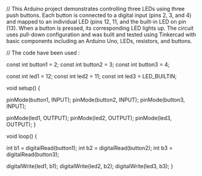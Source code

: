 // This Arduino project demonstrates controlling three LEDs using three push buttons. Each button is connected to a digital input (pins 2, 3, and 4) and mapped to an individual LED (pins 12, 11, and the built-in LED on pin (13). When a button is pressed, its corresponding LED lights up. The circuit uses pull-down configuration and was built and tested using Tinkercad with basic components including an Arduino Uno, LEDs, resistors, and buttons.

// The code have been used : 

const int button1 = 2;
const int button2 = 3;
const int button3 = 4;

const int led1 = 12;
const int led2 = 11;
const int led3 = LED_BUILTIN; 

void setup() {

  pinMode(button1, INPUT);
  pinMode(button2, INPUT);
  pinMode(button3, INPUT);

  pinMode(led1, OUTPUT);
  pinMode(led2, OUTPUT);
  pinMode(led3, OUTPUT);
}

void loop() {
  
  int b1 = digitalRead(button1);
  int b2 = digitalRead(button2);
  int b3 = digitalRead(button3);

  
  digitalWrite(led1, b1);
  digitalWrite(led2, b2);
  digitalWrite(led3, b3);
}
